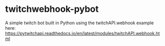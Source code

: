 # twitchwebhook-pybot
A simple twitch bot built in Python using the twitchAPI.webhook example here: https://pytwitchapi.readthedocs.io/en/latest/modules/twitchAPI.webhook.html
